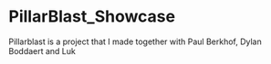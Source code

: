 # PillarBlast_Showcase

Pillarblast is a project that I made together with Paul Berkhof, Dylan Boddaert and Luk
